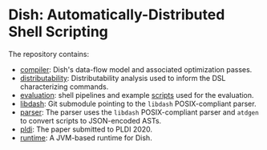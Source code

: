# Dish: Automatically-Distributed Shell Scripting

The repository contains:

* [compiler](./compiler): Dish's data-flow model and associated optimization passes.
* [distributability](./distributability/): Distributability analysis used to inform the DSL characterizing commands.
* [evaluation](./evaluation): shell pipelines and example [scripts](./evaluation/scripts) used for the evaluation.
* [libdash](./libdash): Git submodule pointing to the `libdash` POSIX-compliant parser.
* [parser](./parser): The parser uses the `libdash` POSIX-compliant parser and `atdgen` to convert scripts to JSON-encoded ASTs.
* [pldi](./pldi): The paper submitted to PLDI 2020.
* [runtime](./runtime): A JVM-based runtime for Dish.

